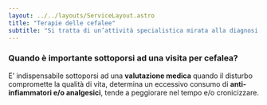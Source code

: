 ```yaml
---
layout: ../../layouts/ServiceLayout.astro
title: "Terapie delle cefalee"
subtitle: "Si tratta di un’attività specialistica mirata alla diagnosi differenziale tra le cefalee primarie e secondarie con impostazione di terapia corretta."
---
```


### **Quando** è importante sottoporsi ad una visita per cefalea?
E’ indispensabile sottoporsi ad una **valutazione medica** quando il disturbo compromette la qualità di vita, determina un eccessivo consumo di **anti-infiammatori e/o analgesici**, tende a peggiorare nel tempo e/o cronicizzare.
